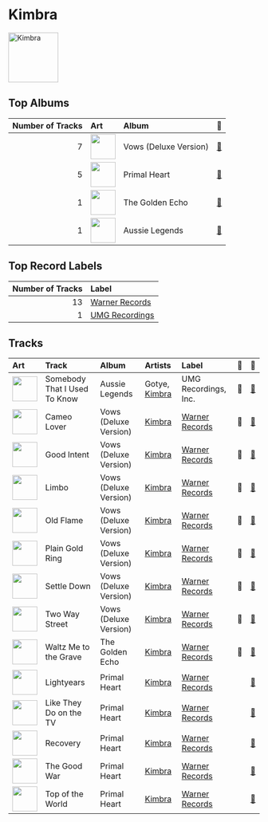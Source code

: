 
# Kimbra


<img src="https://i.scdn.co/image/ab6761610000e5eb850b002c3920dd8dd27865d4" alt="Kimbra" width="100" />

## Top Albums

|   Number of Tracks | Art                                                                                              | Album                 | 🔗                                                          |
|-------------------:|:-------------------------------------------------------------------------------------------------|:----------------------|:-----------------------------------------------------------|
|                  7 | <img src="https://i.scdn.co/image/ab67616d0000b273d0ec2db731952a7efabc6397" alt="" width="50" /> | Vows (Deluxe Version) | [🔗](https://open.spotify.com/album/6V9rvW05Um5bIHePPfeI8p) |
|                  5 | <img src="https://i.scdn.co/image/ab67616d0000b273d56201d2b07c5950c540f0c8" alt="" width="50" /> | Primal Heart          | [🔗](https://open.spotify.com/album/4pj0BkJ7u39i009oqe8V79) |
|                  1 | <img src="https://i.scdn.co/image/ab67616d0000b27369b3dd10eee85bb2652c3b05" alt="" width="50" /> | The Golden Echo       | [🔗](https://open.spotify.com/album/66hoUkjxM7tVQwu7bZocwP) |
|                  1 | <img src="https://i.scdn.co/image/ab67616d0000b2733a2a91f99d869c4ca51362ff" alt="" width="50" /> | Aussie Legends        | [🔗](https://open.spotify.com/album/3IGRFGa4ErR0CU8aMMrRql) |

## Top Record Labels

|   Number of Tracks | Label                                         |
|-------------------:|:----------------------------------------------|
|                 13 | [Warner Records](../labels/warner_records.md) |
|                  1 | [UMG Recordings](../labels/umg_recordings.md) |

## Tracks

| Art                                                                                              | Track                        | Album                 | Artists                    | Label                                         | 💚   | 🔗                                                          |
|:-------------------------------------------------------------------------------------------------|:-----------------------------|:----------------------|:---------------------------|:----------------------------------------------|:----|:-----------------------------------------------------------|
| <img src="https://i.scdn.co/image/ab67616d0000b2733a2a91f99d869c4ca51362ff" alt="" width="50" /> | Somebody That I Used To Know | Aussie Legends        | Gotye, [Kimbra](kimbra.md) | UMG Recordings, Inc.                          | 💚   | [🔗](https://open.spotify.com/track/54ZV2zBKOn1EVDUs7Jvf2F) |
| <img src="https://i.scdn.co/image/ab67616d0000b273d0ec2db731952a7efabc6397" alt="" width="50" /> | Cameo Lover                  | Vows (Deluxe Version) | [Kimbra](kimbra.md)        | [Warner Records](../labels/warner_records.md) | 💚   | [🔗](https://open.spotify.com/track/6mEDMe0zG5pYrsRxizjauk) |
| <img src="https://i.scdn.co/image/ab67616d0000b273d0ec2db731952a7efabc6397" alt="" width="50" /> | Good Intent                  | Vows (Deluxe Version) | [Kimbra](kimbra.md)        | [Warner Records](../labels/warner_records.md) | 💚   | [🔗](https://open.spotify.com/track/5vLJID1JbJEpYdYLWIGVXf) |
| <img src="https://i.scdn.co/image/ab67616d0000b273d0ec2db731952a7efabc6397" alt="" width="50" /> | Limbo                        | Vows (Deluxe Version) | [Kimbra](kimbra.md)        | [Warner Records](../labels/warner_records.md) | 💚   | [🔗](https://open.spotify.com/track/6go4VH47IaXtYlTGHizjhm) |
| <img src="https://i.scdn.co/image/ab67616d0000b273d0ec2db731952a7efabc6397" alt="" width="50" /> | Old Flame                    | Vows (Deluxe Version) | [Kimbra](kimbra.md)        | [Warner Records](../labels/warner_records.md) | 💚   | [🔗](https://open.spotify.com/track/6bGCWZagdKs2yZKt4H3IlV) |
| <img src="https://i.scdn.co/image/ab67616d0000b273d0ec2db731952a7efabc6397" alt="" width="50" /> | Plain Gold Ring              | Vows (Deluxe Version) | [Kimbra](kimbra.md)        | [Warner Records](../labels/warner_records.md) | 💚   | [🔗](https://open.spotify.com/track/55RJLcVGohfyfuSP4EyE1I) |
| <img src="https://i.scdn.co/image/ab67616d0000b273d0ec2db731952a7efabc6397" alt="" width="50" /> | Settle Down                  | Vows (Deluxe Version) | [Kimbra](kimbra.md)        | [Warner Records](../labels/warner_records.md) | 💚   | [🔗](https://open.spotify.com/track/6cdslY3YKjh7pImxFhSBVG) |
| <img src="https://i.scdn.co/image/ab67616d0000b273d0ec2db731952a7efabc6397" alt="" width="50" /> | Two Way Street               | Vows (Deluxe Version) | [Kimbra](kimbra.md)        | [Warner Records](../labels/warner_records.md) | 💚   | [🔗](https://open.spotify.com/track/7ptSTFAis4UckLAfUrMfM0) |
| <img src="https://i.scdn.co/image/ab67616d0000b27369b3dd10eee85bb2652c3b05" alt="" width="50" /> | Waltz Me to the Grave        | The Golden Echo       | [Kimbra](kimbra.md)        | [Warner Records](../labels/warner_records.md) | 💚   | [🔗](https://open.spotify.com/track/2p7QlaQFpB2YFwdvt2ArtD) |
| <img src="https://i.scdn.co/image/ab67616d0000b273d56201d2b07c5950c540f0c8" alt="" width="50" /> | Lightyears                   | Primal Heart          | [Kimbra](kimbra.md)        | [Warner Records](../labels/warner_records.md) |     | [🔗](https://open.spotify.com/track/0lArgFRoTvsmrt7A6DzMXL) |
| <img src="https://i.scdn.co/image/ab67616d0000b273d56201d2b07c5950c540f0c8" alt="" width="50" /> | Like They Do on the TV       | Primal Heart          | [Kimbra](kimbra.md)        | [Warner Records](../labels/warner_records.md) |     | [🔗](https://open.spotify.com/track/28FSs3VqsHiEGa8dIfnG2T) |
| <img src="https://i.scdn.co/image/ab67616d0000b273d56201d2b07c5950c540f0c8" alt="" width="50" /> | Recovery                     | Primal Heart          | [Kimbra](kimbra.md)        | [Warner Records](../labels/warner_records.md) |     | [🔗](https://open.spotify.com/track/0HqtTIH9Eo7IdTiiFvpdjM) |
| <img src="https://i.scdn.co/image/ab67616d0000b273d56201d2b07c5950c540f0c8" alt="" width="50" /> | The Good War                 | Primal Heart          | [Kimbra](kimbra.md)        | [Warner Records](../labels/warner_records.md) |     | [🔗](https://open.spotify.com/track/3Py6qWHKkcdBEVcYThxhp9) |
| <img src="https://i.scdn.co/image/ab67616d0000b273d56201d2b07c5950c540f0c8" alt="" width="50" /> | Top of the World             | Primal Heart          | [Kimbra](kimbra.md)        | [Warner Records](../labels/warner_records.md) |     | [🔗](https://open.spotify.com/track/1Gbdx88ElOui7lczwxGX6m) |